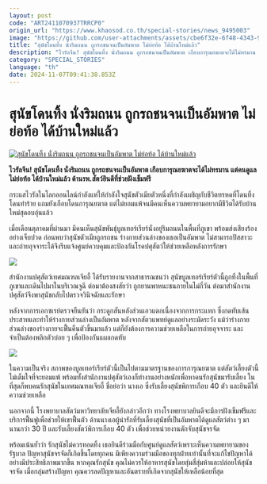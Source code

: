 ```yaml
---
layout: post
code: "ART2411070937TRRCP0"
origin_url: "https://www.khaosod.co.th/special-stories/news_9495003"
image: "https://github.com/user-attachments/assets/cbe6f32e-6f48-4343-9214-5c9c1e8e7ed6"
title: "สุนัขโดนทิ้ง นั่งริมถนน ถูกรถชนจนเป็นอัมพาต ไม่ย่อท้อ ได้บ้านใหม่แล้ว"
description: "ไวรัลจีน! สุนัขโดนทิ้ง นั่งริมถนน ถูกรถชนจนเป็นอัมพาต เกือบการุณยฆาตจะได้ไม่ทรมาน แต่คนดูแลไม่ย่อท้อ ได้บ้านใหม่แล้ว ด้านรพ.สัตว์ยินดีที่ช่วยฝังเข็มฟรี"
category: "SPECIAL_STORIES"
language: "th"
date: 2024-11-07T09:41:38.853Z
---
```


# สุนัขโดนทิ้ง นั่งริมถนน ถูกรถชนจนเป็นอัมพาต ไม่ย่อท้อ ได้บ้านใหม่แล้ว

[![สุนัขโดนทิ้ง นั่งริมถนน ถูกรถชนจนเป็นอัมพาต ไม่ย่อท้อ ได้บ้านใหม่แล้ว](https://www.khaosod.co.th/wpapp/uploads/2024/11/saddoggothelped-114.jpg "สุนัขโดนทิ้ง นั่งริมถนน ถูกรถชนจนเป็นอัมพาต ไม่ย่อท้อ ได้บ้านใหม่แล้ว")](https://www.khaosod.co.th/wpapp/uploads/2024/11/saddoggothelped-114.jpg)

**ไวรัลจีน! สุนัขโดนทิ้ง นั่งริมถนน ถูกรถชนจนเป็นอัมพาต เกือบการุณยฆาตจะได้ไม่ทรมาน แต่คนดูแลไม่ย่อท้อ ได้บ้านใหม่แล้ว ด้านรพ.สัตว์ยินดีที่ช่วยฝังเข็มฟรี**

กระแสไวรัลในโลกออนไลน์กำลังแห่ให้กำลังใจสุนัขตัวเมียตัวหนึ่งที่กำลังเผชิญกับชีวิตทรหดที่โดนทิ้ง โดนทำร้าย แถมยังเกือบโดนการุณยฆาต แต่ไม่ยอมแพ้จนมีคนเห็นความพยายามอยากมีชีวิตได้รับบ้านใหม่สุดอบอุ่นแล้ว

เมื่อเดือนตุลาคมที่ผ่านมา มีคนเห็นสุนัขพันธุ์บูลเทอร์เรียร์นั่งอยู่ริมถนนในพื้นที่ภูเขา พร้อมส่งเสียงร้องอย่างเจ็บปวด ก่อนพบว่าสุนัขตัวเมียถูกรถชน ร่างกายส่วนล่างของเธอเป็นอัมพาต ไม่สามารถปัสสาวะและถ่ายอุจจาระได้จึงรีบแจ้งศูนย์ควบคุมและป้องกันโรคปศุสัตว์ให้ช่วยเหลือหลังการรักษา

[![](https://www.khaosod.co.th/wpapp/uploads/2024/11/saddoggothelped-111.jpg)](https://www.khaosod.co.th/wpapp/uploads/2024/11/saddoggothelped-111.jpg)

สำนักงานปศุสัตว์เทศมณฑลเจียอี้ ได้รับรายงานจากสาธารณชนว่า สุนัขบูลเทอร์เรียร์ตัวนี้ถูกทิ้งในพื้นที่ภูเขาและเดินไปมาในบริเวณจูฉี ต่อมาต้องสงสัยว่า ถูกยานพาหนะชนภายในไม่กี่วัน ต่อมาสำนักงานปศุสัตว์จึงพาสุนัขกลับไปตรวจวินิจฉัยและรักษา

หลังจากการเอกซเรย์ตรวจยืนยันว่า กระดูกสันหลังส่วนเอวแตกเนื่องจากการกระแทก ซึ่งกดทับเส้นประสาทและทำให้ร่างกายส่วนล่างเป็นอัมพาต หลังจากสัตวแพทย์ดูแลอย่างระมัดระวัง แม้ว่าร่างกายส่วนล่างของร่างกายจะฟื้นคืนตัวขึ้นมาแล้ว แต่ก็ยังต้องการความช่วยเหลือในการถ่ายอุจจาระ และจำเป็นต้องพลิกตัวบ่อย ๆ เพื่อป้องกันแผลกดทับ

[![](https://www.khaosod.co.th/wpapp/uploads/2024/11/saddoggothelped-112.jpg)](https://www.khaosod.co.th/wpapp/uploads/2024/11/saddoggothelped-112.jpg)

ในความเป็นจริง สภาพของบูลเทอร์เรียร์ตัวนี้เป็นไปตามมาตรฐานของการการุณยฆาต แต่สัตว์เลี้ยงตัวนี้ไม่เต็มใจที่จะยอมแพ้ พร้อมทั้งสำนักงานปศุสัตว์เองก็ทำงานอย่างหนักเพื่อหาคนรักสุนัขมารับเลี้ยง ในที่สุดก็พบคนรักสุนัขในเทศมณฑลเจียอี้ ชื่อย่อว่า นางเอ ซึ่งรับเลี้ยงสุนัขพิการเกือบ 40 ตัว และยินดีให้ความช่วยเหลือ

นอกจากนี้ โรงพยาบาลสัตว์มหาวิทยาลัยเจียอี้ยังกล่าวอีกว่า ทางโรงพยาบาลยินดีจะมีการฝังเข็มฟรีและ บริการฟื้นฟูเพื่อช่วยให้เขาฟื้นตัว ด้านนางเอผู้น่ารักที่รับเลี้ยงสุนัขที่เป็นอัมพาตได้ดูแลสัตว์ต่าง ๆ มานานกว่า 30 ปี และรับเลี้ยงสัตว์พิการเกือบ 40 ตัว เพื่อช่วยหน่วยงานดักจับสุนัขจรจัด

พร้อมเน้นย้ำว่า รักสุนัขไม่ควรทอดทิ้ง เธอยินดีร่วมมือกับศูนย์ดูแลสัตว์เพราะเห็นความพยายามของรัฐบาล ปัญหาสุนัขจรจัดก็เกิดขึ้นโดยทุกคน มีเพียงความร่วมมือของทุกฝ่ายเท่านั้นที่จะแก้ไขปัญหาได้อย่างมีประสิทธิภาพมากขึ้น หากคุณรักสุนัข คุณไม่ควรให้อาหารสุนัขโดยสุ่มสี่สุ่มห้าและปล่อยให้สุนัขจรจัด เมื่อกลุ่มสร้างปัญหา คุณควรลดปัญหาและอันตรายที่เกิดจากสุนัขให้เหลือน้อยที่สุด